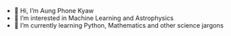 - 👋 Hi, I’m Aung Phone Kyaw
- 👀 I’m interested in Machine Learning and Astrophysics
- 🌱 I’m currently learning Python, Mathematics and other science jargons

<!---
SamuelPK/SamuelPK is a ✨ special ✨ repository because its `README.md` (this file) appears on your GitHub profile.
You can click the Preview link to take a look at your changes.
--->
